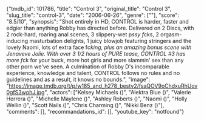 {"tmdb_id": 101786, "title": "Control 3", "original_title": "Control 3", "slug_title": "control-3", "date": "2006-06-26", "genre": [""], "score": "8.5/10", "synopsis": "Shot entirely in HD, CONTROL is harder, faster and edgier than anything Robby has directed before. Delivered on 2 Discs, with 2 rock-hard, roaring anal scenes, 3 slippery-wet p*ssy f*cks, 2 orgasm-inducing masturbation delights, 1 juicy blowjob featuring stringers and the lovely Naomi, lots of extra face f*cking, plus an amazing bonus scene with Jenaveve Jolie. With over 3 1/2 hours of PURE tease, CONTROL #3 has more f*ck for your buck, more hot girls and more slammin' sex than any other porn we've seen. A culmination of Robby D's incomparable experience, knowledge and talent, CONTROL follows no rules and no guidelines and as a result, it knows no bounds.", "image": "https://image.tmdb.org/t/p/w185_and_h278_bestv2/fsaQOV9oChdxuRhUov0gfS3wphJ.jpg", "actors": ["Kelsey Michaels ()", "Alektra Blue ()", "Valerie Herrera ()", "Michelle Maylene ()", "Ashley Roberts ()", "Naomi ()", "Holly Wellin ()", "Scott Nails ()", "Chris Charming ()", "Nikki Benz ()"], "comments": [], "recommandations_id": [], "youtube_key": "notfound"}